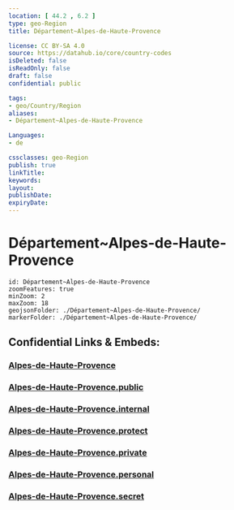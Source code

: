 ```yaml
---
location: [ 44.2 , 6.2 ] 
type: geo-Region
title: Département~Alpes-de-Haute-Provence

license: CC BY-SA 4.0
source: https://datahub.io/core/country-codes
isDeleted: false
isReadOnly: false
draft: false
confidential: public

tags:
- geo/Country/Region
aliases:
- Département~Alpes-de-Haute-Provence

Languages:
- de

cssclasses: geo-Region
publish: true
linkTitle: 
keywords: 
layout: 
publishDate: 
expiryDate: 
---
```


# Département~Alpes-de-Haute-Provence

```leaflet
id: Département~Alpes-de-Haute-Provence
zoomFeatures: true 
minZoom: 2 
maxZoom: 18
geojsonFolder: ./Département~Alpes-de-Haute-Provence/
markerFolder: ./Département~Alpes-de-Haute-Provence/
```


## Confidential Links & Embeds: 

### [Alpes-de-Haute-Provence](/_Standards/Earth/Continent/Europe/Europe~West/France/regions~France/Provence-Alpes-Côte_d'Azur/departments~Provence/Alpes-de-Haute-Provence.md) 

### [Alpes-de-Haute-Provence.public](/_public/Earth/Continent/Europe/Europe~West/France/regions~France/Provence-Alpes-Côte_d'Azur/departments~Provence/Alpes-de-Haute-Provence.public.md) 

### [Alpes-de-Haute-Provence.internal](/_internal/Earth/Continent/Europe/Europe~West/France/regions~France/Provence-Alpes-Côte_d'Azur/departments~Provence/Alpes-de-Haute-Provence.internal.md) 

### [Alpes-de-Haute-Provence.protect](/_protect/Earth/Continent/Europe/Europe~West/France/regions~France/Provence-Alpes-Côte_d'Azur/departments~Provence/Alpes-de-Haute-Provence.protect.md) 

### [Alpes-de-Haute-Provence.private](/_private/Earth/Continent/Europe/Europe~West/France/regions~France/Provence-Alpes-Côte_d'Azur/departments~Provence/Alpes-de-Haute-Provence.private.md) 

### [Alpes-de-Haute-Provence.personal](/_personal/Earth/Continent/Europe/Europe~West/France/regions~France/Provence-Alpes-Côte_d'Azur/departments~Provence/Alpes-de-Haute-Provence.personal.md) 

### [Alpes-de-Haute-Provence.secret](/_secret/Earth/Continent/Europe/Europe~West/France/regions~France/Provence-Alpes-Côte_d'Azur/departments~Provence/Alpes-de-Haute-Provence.secret.md)

